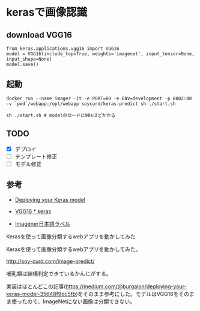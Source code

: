 # kerasで画像認識

## download VGG16
```
from keras.applications.vgg16 import VGG16
model = VGG16(include_top=True, weights='imagenet', input_tensor=None, input_shape=None)
model.save()
```

## 起動
```
docker run --name imager -it -e PORT=80 -e ENV=development -p 8002:80 -v `pwd`/webapp:/opt/webapp soycurd/keras-predict sh ./start.sh
```

```
sh ./start.sh # modelのロードに90sほどかかる
```

## TODO
+ [x] デプロイ
+ [ ] テンプレート修正
+ [ ] モデル修正

## 参考
+ [Deploying your Keras model](https://medium.com/@burgalon/deploying-your-keras-model-35648f9dc5fb)

+ [VGG16 * keras](http://aidiary.hatenablog.com/entry/20170104/1483535144)

+ [Imagener日本語ラベル](http://pynote.hatenablog.com/entry/keras-vgg16-mode)


Kerasを使って画像分類するwebアプリを動かしてみた

Kerasを使って画像分類するwebアプリを動かしてみた。

http://soy-curd.com/image-predict/


哺乳類は結構判定できているかんじがする。

実装はほとんどこの記事(https://medium.com/@burgalon/deploying-your-keras-model-35648f9dc5fb)をそのまま参考にした。モデルはVGG16をそのまま使ったので、ImageNetにない画像は分類できない。
